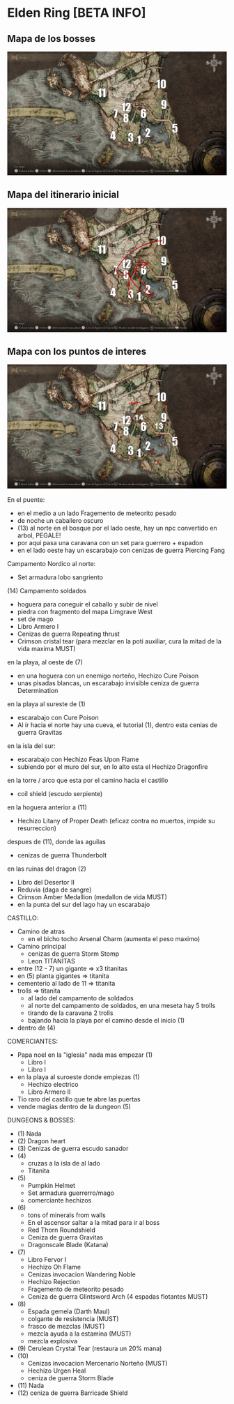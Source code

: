 # Elden Ring [BETA INFO]

## Mapa de los bosses
![Mapa de los bosses](/img/elden_ring_beta_map.jpg)

## Mapa del itinerario inicial
![Mapa del itinerario inicial](img/itinerario_inicial.jpg)

## Mapa con los puntos de interes
![Mapa con los puntos de interes](img/mas_puntos_de_interes.jpg)

En el puente:
- en el medio a un lado Fragemento de meteorito pesado
- de noche un caballero oscuro
- (13) al norte en el bosque por el lado oeste, hay un npc convertido en arbol, PEGALE!
- por aqui pasa una caravana con un set para guerrero + espadon
- en el lado oeste hay un escarabajo con cenizas de guerra Piercing Fang

Campamento Nordico al norte:
- Set armadura lobo sangriento

(14) Campamento soldados
- hoguera para coneguir el caballo y subir de nivel
- piedra con fragmento del mapa Limgrave West
- set de mago
- Libro Armero I
- Cenizas de guerra Repeating thrust
- Crimson cristal tear (para mezclar en la poti auxiliar, cura la mitad de la vida maxima MUST)

en la playa, al oeste de (7) 
- en una hoguera con un enemigo norteño, Hechizo Cure Poison
- unas pisadas blancas, un escarabajo invisible ceniza de guerra Determination

en la playa al sureste de (1)
- escarabajo con Cure Poison
- Al ir hacia el norte hay una cueva, el tutorial (1), dentro esta cenias de guerra Gravitas

en la isla del sur:
- escarabajo con Hechizo Feas Upon Flame
- subiendo por el muro del sur, en lo alto esta el Hechizo Dragonfire

en la torre / arco que esta por el camino hacia el castillo
- coil shield (escudo serpiente)

en la hoguera anterior a (11) 
- Hechizo Litany of Proper Death (eficaz contra no muertos, impide su resurreccion)

despues de (11), donde las aguilas
- cenizas de guerra Thunderbolt

en las ruinas del dragon (2)
- Libro del Desertor II
- Reduvia (daga de sangre)
- Crimson Amber Medallion (medallon de vida MUST)
- en la punta del sur del lago hay un escarabajo

CASTILLO:
- Camino de atras
    - en el bicho tocho Arsenal Charm (aumenta el peso maximo)
- Camino principal
    - cenizas de guerra Storm Stomp
    - Leon
TITANITAS
- entre (12 - 7) un gigante => x3 titanitas
- en (5) planta gigantes => titanita
- cementerio al lado de 11 => titanita
- trolls => titanita
    - al lado del campamento de soldados
    - al norte del campamento de soldados, en una meseta hay 5 trolls
    - tirando de la caravana 2 trolls
    - bajando hacia la playa por el camino desde el inicio (1)
- dentro de (4)

COMERCIANTES:
- Papa noel en la "iglesia" nada mas empezar (1)
    - Libro  I
    - Libro  I
- en la playa al suroeste donde empiezas (1)
    - Hechizo electrico
    - Libro Armero II
- Tio raro del castillo que te abre las puertas
- vende magias dentro de la dungeon (5)

DUNGEONS & BOSSES:
- (1) Nada
- (2) Dragon heart
- (3) Cenizas de guerra escudo sanador
- (4)
    - cruzas a la isla de al lado
    - Titanita
- (5)
    - Pumpkin Helmet
    - Set armadura guerrerro/mago
    - comerciante hechizos
- (6)
    - tons of minerals from walls
    - En el ascensor saltar a la mitad para ir al boss
    - Red Thorn Roundshield
    - Ceniza de guerra Gravitas
    - Dragonscale Blade (Katana) 
- (7) 
    - Libro Fervor I
    - Hechizo Oh Flame
    - Cenizas invocacion Wandering Noble
    - Hechizo Rejection
    - Fragemento de meteorito pesado
    - Ceniza de guerra Glintsword Arch (4 espadas flotantes MUST)
- (8) 
    - Espada gemela (Darth Maul)
    - colgante de resistencia (MUST)
    - frasco de mezclas (MUST)
    - mezcla ayuda a la estamina (MUST)
    - mezcla explosiva
- (9) Cerulean Crystal Tear (restaura un 20% mana)
- (10) 
    - Cenizas invocacion Mercenario Norteño (MUST)
    - Hechizo Urgen Heal
    - ceniza de guerra Storm Blade
- (11) Nada
- (12) ceniza de guerra Barricade Shield

